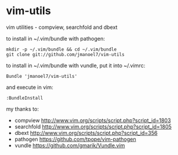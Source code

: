 # vim-utils
vim utilities - compview, searchfold and dbext


to install in ~/.vim/bundle with pathogen:

    mkdir -p ~/.vim/bundle && cd ~/.vim/bundle
    git clone git://github.com/jmanoel7/vim-utils


to install in ~/.vim/bundle with vundle, put it into ~/.vimrc:

    Bundle 'jmanoel7/vim-utils'

and execute in vim:

    :BundleInstall


my thanks to:

* compview        http://www.vim.org/scripts/script.php?script_id=1803
* searchfold      http://www.vim.org/scripts/script.php?script_id=1805
* dbext           http://www.vim.org/scripts/script.php?script_id=356
* pathogen        https://github.com/tpope/vim-pathogen
* vundle          https://github.com/gmarik/Vundle.vim
